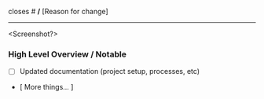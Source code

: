 closes #  **/** [Reason for change]

---

<Screenshot?>

### High Level Overview / Notable

- [ ] Updated documentation (project setup, processes, etc)

- [ More things... ]
